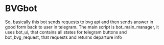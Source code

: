 # BVGbot
So, basically this bot sends requests to bvg api and then sends answer in good form back to user in telegram.
The main script is bot_main_manager, it uses bot_ui, that contains all states for telegram buttons and bot_bvg_request, that requests and returns departure info 
